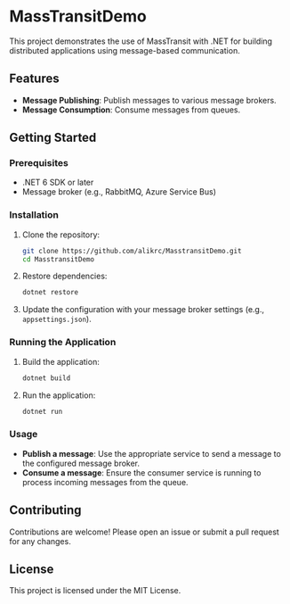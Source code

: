 # MassTransitDemo

This project demonstrates the use of MassTransit with .NET for building distributed applications using message-based communication.

## Features

- **Message Publishing**: Publish messages to various message brokers.
- **Message Consumption**: Consume messages from queues.

## Getting Started

### Prerequisites

- .NET 6 SDK or later
- Message broker (e.g., RabbitMQ, Azure Service Bus)

### Installation

1. Clone the repository:
    ```bash
    git clone https://github.com/alikrc/MasstransitDemo.git
    cd MasstransitDemo
    ```

2. Restore dependencies:
    ```bash
    dotnet restore
    ```

3. Update the configuration with your message broker settings (e.g., `appsettings.json`).

### Running the Application

1. Build the application:
    ```bash
    dotnet build
    ```

2. Run the application:
    ```bash
    dotnet run
    ```

### Usage

- **Publish a message**: Use the appropriate service to send a message to the configured message broker.
- **Consume a message**: Ensure the consumer service is running to process incoming messages from the queue.

## Contributing

Contributions are welcome! Please open an issue or submit a pull request for any changes.

## License

This project is licensed under the MIT License.

